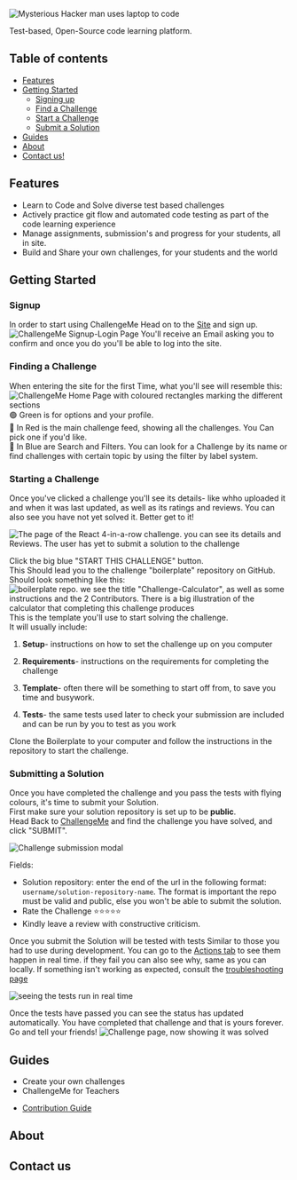 ![Mysterious Hacker man uses laptop to code](photos/CM_Single_Blue.svg)

Test-based, Open-Source code learning platform.
## Table of contents
- [Features](#features)
- [Getting Started](#Getting-Started)
  - [Signing up](#Signup)
  - [Find a Challenge](#Finding-a-Challenge)
  - [Start a Challenge](#Starting-a-Challenge)
  - [Submit a Solution](#Submitting-a-Solution)
- [Guides](#guides)
- [About](#About)
- [Contact us!](#contact)

## Features
- Learn to Code and Solve diverse test based challenges
- Actively practice git flow and automated code testing as part of the code learning experience
- Manage assignments, submission's and progress for your students, all in site.
- Build and Share your own challenges, for your students and the world

## Getting Started
### Signup
In order to start using ChallengeMe
Head on to the [Site](http://34.123.35.48:8080/) and sign up. 
![ChallengeMe Signup-Login Page](photos/ChallengeMe-login.png) 
You'll receive an Email asking you to confirm and once you do you'll be able to log into the site.
### Finding a Challenge
When entering the site for the first Time, what you'll see will resemble this:
![ChallengeMe Home Page with coloured rectangles marking the different sections](photos/main_page.png)
🟢 Green is for options and your profile.  
🔴 In Red is the main challenge feed, showing all the challenges.  You Can pick one if you'd like.  
🔵 In Blue are Search and Filters. You can look for a Challenge by its name or find challenges with certain topic by using the filter by label system.
### Starting a Challenge
Once you've clicked a challenge you'll see its details- like whho uploaded it and when it was last updated, as well as its ratings and reviews.
You can also see you have not yet solved it. Better get to it!  

![The page of the React 4-in-a-row challenge. you can see its details and Reviews. The user has yet to submit a solution to the challenge](photos/challengePage.png)

Click the big blue "START THIS CHALLENGE" button.  
This Should lead you to the challenge "boilerplate" repository on GitHub. Should look something like this:
![boilerplate repo. we see the title "Challenge-Calculator", as well as some instructions and the 2 Contributors. There is a big illustration of the calculator that completing this challenge produces](photos/boilerplate.png)
This is the template you'll use to start solving the challenge.  
It will usually include:
1. **Setup**- instructions on how to set the challenge up on you computer

1. **Requirements**- instructions on the requirements for completing the challenge

1.  **Template**- often there will be something to start off from, to save you time and busywork.

1.  **Tests**- the same tests used later to check your submission are included and can be run by you to test as you work  

Clone the Boilerplate to your computer and follow the instructions in the repository to start the challenge.
### Submitting a Solution
Once you have completed the challenge and you pass the tests with flying colours, it's time to submit your Solution.  
First make sure your solution repository is set up to be **public**.  
Head Back to [ChallengeMe](http://34.123.35.48:8080/) and find the challenge you have solved, and click "SUBMIT".

![Challenge submission modal](photos/submit.png)

Fields:
- Solution repository: enter the end of the url in the following format: `username/solution-repository-name`.  The format is important the repo must be valid and public, else you won't be able to submit the solution.
- Rate the Challenge ⭐⭐⭐⭐⭐
- Kindly leave a review with constructive criticism.

Once you submit the Solution will be tested with tests Similar to those you had to use during development.  You can go to the [Actions tab](https://github.com/suvelocity/challengeme/actions) to see them happen in real time. if they fail you can also see why, same as you can locally.
If something isn't working as expected, consult the [troubleshooting page](pages/troubleshooting.md)
<!-- TODO -->

![seeing the tests run in real time](photos/running_action.png)

Once the tests have passed you can see the status has updated automatically. 
You have completed that challenge and that is yours forever.  
Go and tell your friends!
![Challenge page, now showing it was solved](photos/completed.png)

## Guides
- Create your own challenges
- ChallengeMe for Teachers 
<!-- TODO -->
- [Contribution Guide](pages/setup.md)
## About
## Contact us